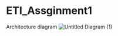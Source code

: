 # ETI_Assginment1
Architecture diagram
![Untitled Diagram (1)](https://user-images.githubusercontent.com/78250532/145850298-9ac8a5c2-ac57-485b-99e8-8a7e83db817a.jpg)
